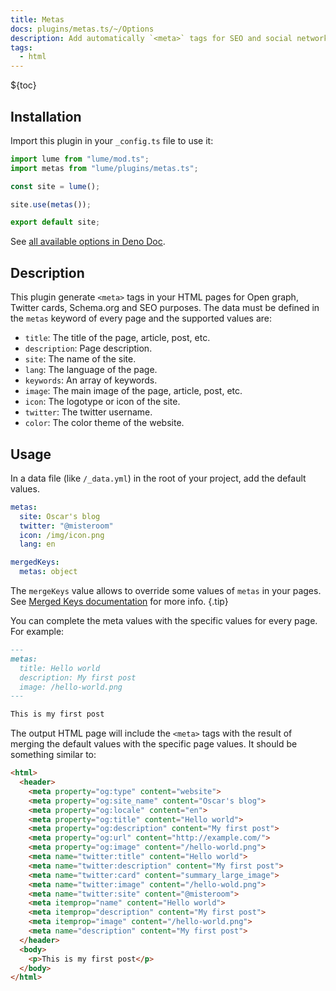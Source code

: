 ```yaml
---
title: Metas
docs: plugins/metas.ts/~/Options
description: Add automatically `<meta>` tags for SEO and social networks.
tags:
  - html
---
```


${toc}

## Installation

Import this plugin in your `_config.ts` file to use it:

```js
import lume from "lume/mod.ts";
import metas from "lume/plugins/metas.ts";

const site = lume();

site.use(metas());

export default site;
```

See
[all available options in Deno Doc](https://doc.deno.land/https/deno.land/x/lume/plugins/netlify_cms.ts/~/Options).

## Description

This plugin generate `<meta>` tags in your HTML pages for Open graph, Twitter
cards, Schema.org and SEO purposes. The data must be defined in the `metas`
keyword of every page and the supported values are:

- `title`: The title of the page, article, post, etc.
- `description`: Page description.
- `site`: The name of the site.
- `lang`: The language of the page.
- `keywords`: An array of keywords.
- `image`: The main image of the page, article, post, etc.
- `icon`: The logotype or icon of the site.
- `twitter`: The twitter username.
- `color`: The color theme of the website.

## Usage

In a data file (like `/_data.yml`) in the root of your project, add the default
values.

<lume-code>

```yml {title="/_data.yml"}
metas:
  site: Oscar's blog
  twitter: "@misteroom"
  icon: /img/icon.png
  lang: en

mergedKeys:
  metas: object
```

</lume-code>

The `mergeKeys` value allows to override some values of `metas` in your pages.
See [Merged Keys documentation](../docs/core/merged-keys.md) for more info.
{.tip}

You can complete the meta values with the specific values for every page. For
example:

<lume-code>

```md {title="/posts/hello-world.md"}
---
metas:
  title: Hello world
  description: My first post
  image: /hello-world.png
---

This is my first post
```

</lume-code>

The output HTML page will include the `<meta>` tags with the result of merging
the default values with the specific page values. It should be something similar
to:

```html
<html>
  <header>
    <meta property="og:type" content="website">
    <meta property="og:site_name" content="Oscar's blog">
    <meta property="og:locale" content="en">
    <meta property="og:title" content="Hello world">
    <meta property="og:description" content="My first post">
    <meta property="og:url" content="http://example.com/">
    <meta property="og:image" content="/hello-world.png">
    <meta name="twitter:title" content="Hello world">
    <meta name="twitter:description" content="My first post">
    <meta name="twitter:card" content="summary_large_image">
    <meta name="twitter:image" content="/hello-wold.png">
    <meta name="twitter:site" content="@misteroom">
    <meta itemprop="name" content="Hello world">
    <meta itemprop="description" content="My first post">
    <meta itemprop="image" content="/hello-world.png">
    <meta name="description" content="My first post">
  </header>
  <body>
    <p>This is my first post</p>
  </body>
</html>
```

</lume-code>
